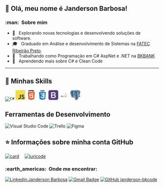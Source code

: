 #
## 💜 Olá, meu nome é <strong> Janderson Barbosa!</strong>
<h3> :man: &nbsp;Sobre mim </h3>

- 🔭  &nbsp; Explorando novas tecnologias e desenvolvendo soluções de software.
- 🎓 &nbsp; Graduado em Análise e desenvolvimento de Sistemas na <a href="http://www.fatecrp.edu.br/">FATEC Ribeirão Preto</a>.
- 💼 &nbsp; Trabalhando como Programação em C# AspNet e .NET na <a href="https://bkbank.com.br/">BKBANK</a>
- 💬 &nbsp; Aprendendo mais sobre C# e Clean Code

----
[comment]: <> (Link para Imagens abaixo https://devicon.dev/)

## 🚀 Minhas Skills


<code><img height="32" src="https://cdn.jsdelivr.net/gh/devicons/devicon/icons/csharp/csharp-original.svg" alt="C#" /></code>
<code><img height="32" src="https://raw.githubusercontent.com/github/explore/80688e429a7d4ef2fca1e82350fe8e3517d3494d/topics/javascript/javascript.png" alt="Javascript"/></code>
<code><img height="32" src="https://raw.githubusercontent.com/github/explore/80688e429a7d4ef2fca1e82350fe8e3517d3494d/topics/html/html.png" alt="HTML5"/></code>
<code><img height="32" src="https://raw.githubusercontent.com/github/explore/80688e429a7d4ef2fca1e82350fe8e3517d3494d/topics/css/css.png" alt="CSS"/></code>
<code><img height="32" src="https://raw.githubusercontent.com/github/explore/80688e429a7d4ef2fca1e82350fe8e3517d3494d/topics/bootstrap/bootstrap.png" alt="Bootstrap"/></code>
<code><img height="32" src="https://raw.githubusercontent.com/github/explore/80688e429a7d4ef2fca1e82350fe8e3517d3494d/topics/mysql/mysql.png" alt="MySQL"/></code>
<code><img height="32" src="https://raw.githubusercontent.com/github/explore/80688e429a7d4ef2fca1e82350fe8e3517d3494d/topics/postgresql/postgresql.png" alt="PostegreSQL"/></code>

## Ferramentas de Desenvolvimento
![Visual Studio Code](https://img.shields.io/badge/-Visual%20Studio%20Code-333333?style=flat&logo=visual-studio-code&logoColor=007ACC)
![Trello](https://img.shields.io/badge/-Trello-333333?style=flat&logo=trello&logoColor=007ACC)
![Figma](https://img.shields.io/badge/-Figma-333333?style=flat&logo=figma&logoColor=007ACC)

## ⭐ Informações sobre minha conta GitHub
[![card](https://github-readme-stats.vercel.app/api?username=janderson-bkcode&theme=radical)](https://github.com/janderson-bkcode/github-readme-stats)
&ensp;&ensp;[![iuricode](https://github-readme-stats.vercel.app/api/top-langs/?username=janderson-bkcode&hide=html&layout=compact&theme=radical)](https://github.com/janderson-bkcode/github-readme-stats)

<h3> :earth_americas: &nbsp;Onde me encontrar: </h3> 

[![Linkedin:Janderson Barbosa](https://img.shields.io/badge/-JANDERSON-blue?style=flat-square&logo=Linkedin&logoColor=white&link=https://www.linkedin.com/in/janderson-barbosa-b1889411b)](https://www.linkedin.com/in/janderson-barbosa-b1889411b)
[![Gmail Badge](https://img.shields.io/badge/-janderson.goncalves@bkbank.com.br-006bed?style=flat-square&logo=Gmail&logoColor=white&link=mailto:janderson.goncalves@bkbank.com.br)](mailto:janderson.goncalves@bkbank.com.br)
[![GitHub janderson-bkcode](https://img.shields.io/github/followers/janderson-bkcode?label=follow&style=social)](https://github.com/janderson-bkcode)
